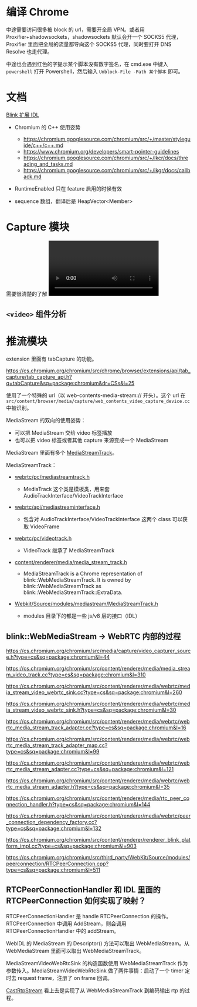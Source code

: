 # 编译 Chrome
中途需要访问很多被 block 的 url，需要开全局 VPN。或者用 Proxifier+shadowsockets，shadowsockets 默认会开一个 SOCKS5 代理，
Proxifier 里面把全局的流量都导向这个 SOCKS5 代理，同时要打开 DNS Resolve 也走代理。

中途也会遇到红色的字提示某个脚本没有数字签名，在 cmd.exe 中键入 `powershell` 打开 Powershell，然后输入 `Unblock-File -Path 某个脚本` 即可。

# 文档

[Blink 扩展 IDL](https://chromium.googlesource.com/chromium/src/+/50.0.2661.2/third_party/WebKit/Source/bindings/idl-extended-attributes.md#RaisesException_i_m_a)

- Chromium 的 C++ 使用姿势
   - https://chromium.googlesource.com/chromium/src/+/master/styleguide/c++/c++.md
   - https://www.chromium.org/developers/smart-pointer-guidelines
   - https://chromium.googlesource.com/chromium/src/+/lkcr/docs/threading_and_tasks.md
   - https://chromium.googlesource.com/chromium/src/+/lkgr/docs/callback.md

- RuntimeEnabled 只在 feature 启用的时候有效
- sequence<XXX> 数组，翻译后是 HeapVector<Member<XXX>> 

# Capture 模块

需要很清楚的了解 <video> 的内部实现，然后按照它的数据流程来套用 OBS 的 capture 模块。

## `<video>` 组件分析

# 推流模块

extension 里面有 tabCapture 的功能。

https://cs.chromium.org/chromium/src/chrome/browser/extensions/api/tab_capture/tab_capture_api.h?q=tabCapture&sq=package:chromium&dr=CSs&l=25

使用了一个特殊的 url（以 web-contents-media-stream:// 开头）。这个 url 在
`src/content/browser/media/capture/web_contents_video_capture_device.cc`
中被识别。

MediaStream 的双向的使用姿势：
- 可以把 MediaStream 交给 video 标签播放
- 也可以把 video 标签或者其他 capture 来源变成一个 MediaStream

MediaStream 里面有多个 [MediaStreamTrack](https://developer.mozilla.org/en-US/docs/Web/API/MediaStreamTrack)。

MediaStreamTrack：

- [webrtc/pc/mediastreamtrack.h](https://cs.chromium.org/chromium/src/third_party/webrtc/pc/mediastreamtrack.h?type=cs&q=webrtc/pc/medi&sq=package:chromium&l=1)

  - MediaTrack<T> 这个类是模板类，用来套 AudioTrackInterface/VideoTrackInterface

- [webrtc/api/mediastreaminterface.h](https://cs.chromium.org/chromium/src/third_party/webrtc/api/mediastreaminterface.h?type=cs&q=VideoTrackInterface&sq=package:chromium&l=158)

  - 包含对 AudioTrackInterface/VideoTrackInterface 这两个 class 可以获取 VideoFrame
  
- [webrtc/pc/videotrack.h](https://cs.chromium.org/chromium/src/third_party/webrtc/pc/videotrack.h?type=cs&sq=package:chromium)

  - VideoTrack 继承了 MediaStreamTrack<VideoTrackInterface>

- [content/renderer/media/media_stream_track.h](https://cs.chromium.org/chromium/src/content/renderer/media/media_stream_track.h?q=+content/renderer/media/media_stream_track.h&sq=package:chromium&dr)

  - MediaStreamTrack is a Chrome representation of blink::WebMediaStreamTrack. It is owned by blink::WebMediaStreamTrack as blink::WebMediaStreamTrack::ExtraData.

- [Webkit/Source/modules/mediastream/MediaStreamTrack.h](https://cs.chromium.org/chromium/src/third_party/WebKit/Source/modules/mediastream/MediaStreamTrack.h?type=cs&q=Webkit/Source/modules/mediastream/MediaStreamTrack.h&sq=package:chromium&l=1)

  - modules 目录下的都是一些 js/v8 层的接口（IDL）

## blink::WebMediaStream -> WebRTC 内部的过程

https://cs.chromium.org/chromium/src/media/capture/video_capturer_source.h?type=cs&sq=package:chromium&l=44

https://cs.chromium.org/chromium/src/content/renderer/media/media_stream_video_track.cc?type=cs&sq=package:chromium&l=310

https://cs.chromium.org/chromium/src/content/renderer/media/webrtc/media_stream_video_webrtc_sink.cc?type=cs&sq=package:chromium&l=260

https://cs.chromium.org/chromium/src/content/renderer/media/webrtc/media_stream_video_webrtc_sink.h?type=cs&sq=package:chromium&l=30

https://cs.chromium.org/chromium/src/content/renderer/media/webrtc/webrtc_media_stream_track_adapter.cc?type=cs&sq=package:chromium&l=16

https://cs.chromium.org/chromium/src/content/renderer/media/webrtc/webrtc_media_stream_track_adapter_map.cc?type=cs&sq=package:chromium&l=99

https://cs.chromium.org/chromium/src/content/renderer/media/webrtc/webrtc_media_stream_adapter.cc?type=cs&sq=package:chromium&l=121

https://cs.chromium.org/chromium/src/content/renderer/media/webrtc/webrtc_media_stream_adapter.h?type=cs&sq=package:chromium&l=35

https://cs.chromium.org/chromium/src/content/renderer/media/rtc_peer_connection_handler.h?type=cs&sq=package:chromium&l=144

https://cs.chromium.org/chromium/src/content/renderer/media/webrtc/peer_connection_dependency_factory.cc?type=cs&sq=package:chromium&l=132

https://cs.chromium.org/chromium/src/content/renderer/renderer_blink_platform_impl.cc?type=cs&sq=package:chromium&l=903

https://cs.chromium.org/chromium/src/third_party/WebKit/Source/modules/peerconnection/RTCPeerConnection.cpp?type=cs&sq=package:chromium&l=511

## RTCPeerConnectionHandler 和 IDL 里面的 RTCPeerConnection 如何实现了映射？

RTCPeerConnectionHandler 是 handle RTCPeerConnection 的操作。RTCPeerConnection 中调用 AddStream，则会调用 RTCPeerConnectionHandler 中的 addStream。

WebIDL 的 MediaStream 的 Descriptor() 方法可以取出 WebMediaStream。从 WebMediaStream 里面可以取出 WebMediaStreamTrack。

 MediaStreamVideoWebRtcSink 的构造函数使用 WebMediaStreamTrack 作为参数传入。MediaStreamVideoWebRtcSink 做了两件事情：启动了一个 timer 定时去 request frame，注册了 on frame 回调。
 
[CastRtpStream](https://cs.chromium.org/chromium/src/chrome/renderer/media/cast_rtp_stream.h?gsn=MediaStreamVideoTrack)
 看上去是实现了从 WebMediaStreamTrack 到编码输出 rtp 的过程。
